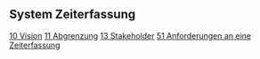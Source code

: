 ## System Zeiterfassung
[10 Vision](timeLoggingVision.md)
[11 Abgrenzung](timeLoggingScope.md)
[13 Stakeholder](timeLoggingStakeholders.md)
[51 Anforderungen an eine Zeiterfassung](timeLoggingRequirements.md)

